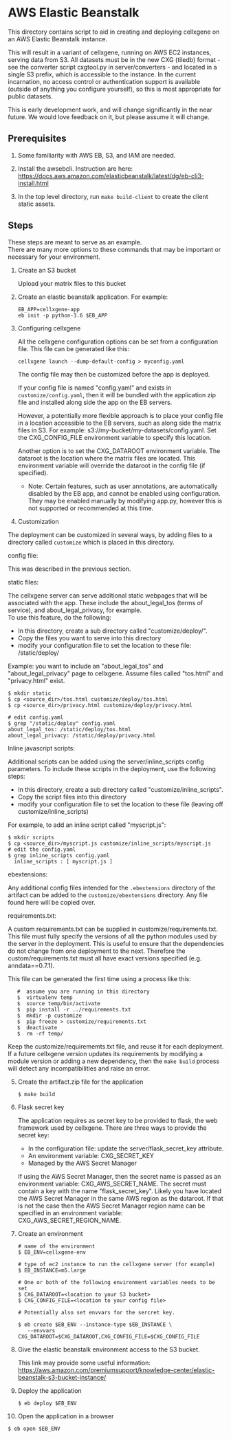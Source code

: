 # AWS Elastic Beanstalk 

This directory contains script to aid in creating and deploying cellxgene on
an AWS Elastic Beanstalk instance.

This will result in a variant of cellxgene, running on AWS EC2 instances, serving data from S3. 
All datasets must be in the new CXG (tiledb) format - see the converter script cxgtool.py 
in server/converters - and located in a single S3 prefix, which is accessible to the instance. 
In the current incarnation, no access control or authentication support is available 
(outside of anything you configure yourself), so this is most appropriate for public datasets.

This is early development work, and will change significantly in the near future. 
We would love feedback on it, but please assume it will change.

## Prerequisites

1. Some familiarity with AWS EB, S3, and IAM are needed.

2. Install the awsebcli.
Instruction are here:  
https://docs.aws.amazon.com/elasticbeanstalk/latest/dg/eb-cli3-install.html

3. In the top level directory, run ```make build-client``` to create the client static assets. 

## Steps

These steps are meant to serve as an example.  
There are many more options to these commands that may be important or necessary for your environment.

1. Create an S3 bucket

   Upload your matrix files to this bucket
   
2. Create an elastic beanstalk application.  For example:

    ```
    EB_APP=cellxgene-app
    eb init -p python-3.6 $EB_APP
    ```

3. Configuring cellxgene

   All the cellxgene configuration options can be set from a configuration file.
   This file can be generated like this:
   
   ```cellxgene launch --dump-default-config > myconfig.yaml```
   
   The config file may then be customized before the app is deployed.
   
   If your config file is named "config.yaml" and exists in `customize/config.yaml`, 
   then it will be bundled with the application zip file and installed along 
   side the app on the EB servers.
   
   However, a potentially more flexible approach is to place your config file in a location accessible to the EB 
   servers, such as along side the matrix files in S3.  For example:  s3://my-bucket/my-datasets/config.yaml.
   Set the CXG_CONFIG_FILE environment variable to specify this location.  
   
   Another option is to set the CXG_DATAROOT environment variable.  The dataroot 
   is the location where the matrix files are located. 
   This environment variable will override the dataroot in the config file (if specified).
   
   - Note:  Certain features, such as user annotations, are automatically disabled by the EB app,
   and cannot be enabled using configuration.  They may be enabled manually by modifying app.py, however
   this is not supported or recommended at this time.
   
4. Customization

The deployment can be customized in several ways, by adding files to a directory called
`customize` which is placed in this directory.
 
config file: 

This was described in the previous section.  

static files: 

The cellxgene server can serve additional static webpages that will be associated with the app.
These include the about_legal_tos (terms of service), and about_legal_privacy, for example.  
To use this feature, do the following:

   * In this directory, create a sub directory called "customize/deploy/".  
   * Copy the files you want to serve into this directory
   * modify your configuration file to set the location to these file:  /static/deploy/<filename>

   Example:  you want to include an "about_legal_tos" and "about_legal_privacy" page to cellxgene.
   Assume files called "tos.html" and "privacy.html" exist.

   ```
   $ mkdir static
   $ cp <source_dir>/tos.html customize/deploy/tos.html
   $ cp <source_dir>/privacy.html customize/deploy/privacy.html

   # edit config.yaml
   $ grep "/static/deploy" config.yaml
   about_legal_tos: /static/deploy/tos.html
   about_legal_privacy: /static/deploy/privacy.html
   ```

Inline javascript scripts:

Additional scripts can be added using the server/inline_scripts config parameters.
To include these scripts in the deployment, use the following steps:

   * In this directory, create a sub directory called "customize/inline_scripts".  
   * Copy the script files into this directory
   * modify your configuration file to set the location to these file (leaving off customize/inline_scripts)

   For example, to add an inline script called "myscript.js":
   
   ```
   $ mkdir scripts
   $ cp <source_dir>/myscript.js customize/inline_scripts/myscript.js
   # edit the config.yaml
   $ grep inline_scripts config.yaml
     inline_scripts : [ myscript.js ]
   ```

ebextensions:

Any additional config files intended for the `.ebextensions` directory of the artifact can be added
to the `customize/ebextensions` directory.  Any file found here will be copied over.

requirements.txt:

A custom requirements.txt can be supplied in customize/requirements.txt.   
This file must fully specify the versions of all the python modules used by the server in the deployment.
This is useful to ensure that the dependencies do not change from one deployment to the next.
Therefore the custom/requirements.txt must all have exact versions specified (e.g. anndata==0.7.1).

This file can be generated the first time using a process like this:
```
   #  assume you are running in this directory
   $  virtualenv temp
   $  source temp/bin/activate
   $  pip install -r ../requirements.txt 
   $  mkdir -p customize
   $  pip freeze > customize/requirements.txt
   $  deactivate
   $  rm -rf temp/
```
 
Keep the customize/requirememts.txt file, and reuse it for each deployment. 
If a future cellxgene version updates its requirements by modifying a module version 
or adding a new dependency, then the `make build` process will detect any 
incompatibilities and raise an error. 

5. Create the artifact.zip file for the application

   ```
   $ make build
   ```
    
6. Flask secret key

   The application requires as secret key to be provided to flask, the web framework used by cellxgene.
   There are three ways to provide the secret key:
   
   - In the configuration file:  update the server/flask_secret_key attribute.
   - An environment variable:  CXG_SECRET_KEY
   - Managed by the AWS Secret Manager
   
   If using the AWS Secret Manager, then the secret name is passed as an environment variable:  CXG_AWS_SECRET_NAME.
   The secret must contain a key with the name "flask_secret_key".
   Likely you have located the AWS Secret Manager in the same AWS region as the dataroot.  If that is not the case
   then the AWS Secret Manager region name can be specified in an environment variable:  CXG_AWS_SECRET_REGION_NAME.
   
   
7. Create an environment

    ```
    # name of the environment
    $ EB_ENV=cellxgene-env
   
    # type of ec2 instance to run the cellxgene server (for example)
    $ EB_INSTANCE=m5.large 
   
    # One or both of the following environment variables needs to be set
    $ CXG_DATAROOT=<location to your S3 bucket>
    $ CXG_CONFIG_FILE=<location to your config file>
  
    # Potentially also set envvars for the sercret key.
   
    $ eb create $EB_ENV --instance-type $EB_INSTANCE \
       --envvars CXG_DATAROOT=$CXG_DATAROOT,CXG_CONFIG_FILE=$CXG_CONFIG_FILE
    ```

8. Give the elastic beanstalk environment access to the S3 bucket.

    This link may provide some useful information:
    https://aws.amazon.com/premiumsupport/knowledge-center/elastic-beanstalk-s3-bucket-instance/
    
9. Deploy the application

    ```
    $ eb deploy $EB_ENV 
    ```
   
10. Open the application in a browser

   ```
   $ eb open $EB_ENV
   ```
